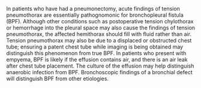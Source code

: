 In patients who have had a pneumonectomy, acute findings of tension pneumothorax are essentially pathognomonic for bronchopleural fistula (BPF). Although other conditions such as postoperative tension chylothorax or hemorrhage into the pleural space may also cause the findings of tension pneumothorax, the affected hemithorax should fill with fluid rather than air. Tension pneumothorax may also be due to a displaced or obstructed chest tube; ensuring a patent chest tube while imaging is being obtained may distinguish this phenomenon from true BPF. In patients who present with empyema, BPF is likely if the effusion contains air, and there is an air leak after chest tube placement. The culture of the effusion may help distinguish anaerobic infection from BPF. Bronchoscopic findings of a bronchial defect will distinguish BPF from other etiologies.